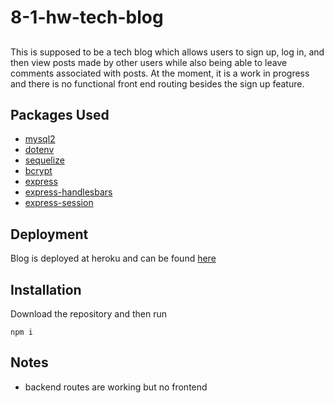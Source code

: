 # 8-1-hw-tech-blog
##
This is supposed to be a tech blog which allows users to sign up, log in, and then view posts made by other users while also being able to leave comments associated with posts. 
At the moment, it is a work in progress and there is no functional front end routing besides the sign up feature. 

## Packages Used
* [mysql2](https://www.npmjs.com/package/mysql2)
* [dotenv](https://www.npmjs.com/package/dotenv)
* [sequelize](https://www.npmjs.com/package/sequelize)
* [bcrypt](https://www.npmjs.com/package/bcrypt)
* [express](https://www.npmjs.com/package/express)
* [express-handlesbars](https://www.npmjs.com/package/express-handlebars)
* [express-session](https://www.npmjs.com/package/express-session)
## Deployment
Blog is deployed at heroku and can be found [here](https://hw-8-1-tech-blog.herokuapp.com/)
## Installation
Download the repository and then run 
```
npm i
```
## Notes
* backend routes are working but no frontend
